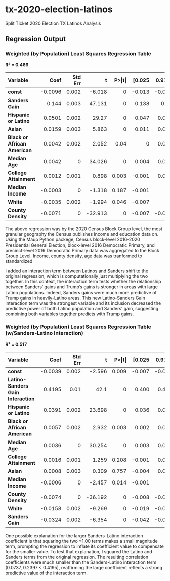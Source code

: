 # tx-2020-election-latinos
Split Ticket 2020 Election TX Latinos Analysis

## Regression Output

### Weighted (by Population) Least Squares Regression Table
**R² = 0.466**

<table>
  <thead>
    <tr>
      <th style="text-align: left;">Variable</th>
      <th style="text-align: right;">Coef</th>
      <th style="text-align: right;">Std Err</th>
      <th style="text-align: right;">t</th>
      <th style="text-align: right;">P>|t|</th>
      <th style="text-align: right;">[0.025</th>
      <th style="text-align: right;">0.975]</th>
    </tr>
  </thead>
  <tbody>
    <tr>
      <td><strong>const</strong></td>
      <td style="text-align: right;">-0.0096</td>
      <td style="text-align: right;">0.002</td>
      <td style="text-align: right;">-6.018</td>
      <td style="text-align: right;">0</td>
      <td style="text-align: right;">-0.013</td>
      <td style="text-align: right;">-0.006</td>
    </tr>
    <tr>
      <td><strong>Sanders Gain</strong></td>
      <td style="text-align: right;">0.144</td>
      <td style="text-align: right;">0.003</td>
      <td style="text-align: right;">47.131</td>
      <td style="text-align: right;">0</td>
      <td style="text-align: right;">0.138</td>
      <td style="text-align: right;">0.15</td>
    </tr>
    <tr>
      <td><strong>Hispanic or Latino</strong></td>
      <td style="text-align: right;">0.0501</td>
      <td style="text-align: right;">0.002</td>
      <td style="text-align: right;">29.27</td>
      <td style="text-align: right;">0</td>
      <td style="text-align: right;">0.047</td>
      <td style="text-align: right;">0.053</td>
    </tr>
    <tr>
      <td><strong>Asian</strong></td>
      <td style="text-align: right;">0.0159</td>
      <td style="text-align: right;">0.003</td>
      <td style="text-align: right;">5.863</td>
      <td style="text-align: right;">0</td>
      <td style="text-align: right;">0.011</td>
      <td style="text-align: right;">0.021</td>
    </tr>
    <tr>
      <td><strong>Black or African American</strong></td>
      <td style="text-align: right;">0.0042</td>
      <td style="text-align: right;">0.002</td>
      <td style="text-align: right;">2.052</td>
      <td style="text-align: right;">0.04</td>
      <td style="text-align: right;">0</td>
      <td style="text-align: right;">0.008</td>
    </tr>
    <tr>
      <td><strong>Median Age</strong></td>
      <td style="text-align: right;">0.0042</td>
      <td style="text-align: right;">0</td>
      <td style="text-align: right;">34.026</td>
      <td style="text-align: right;">0</td>
      <td style="text-align: right;">0.004</td>
      <td style="text-align: right;">0.004</td>
    </tr>
    <tr>
      <td><strong>College Attainment</strong></td>
      <td style="text-align: right;">0.0012</td>
      <td style="text-align: right;">0.001</td>
      <td style="text-align: right;">0.898</td>
      <td style="text-align: right;">0.003</td>
      <td style="text-align: right;">-0.001</td>
      <td style="text-align: right;">0.004</td>
    </tr>
    <tr>
      <td><strong>Median Income</strong></td>
      <td style="text-align: right;">-0.0003</td>
      <td style="text-align: right;">0</td>
      <td style="text-align: right;">-1.318</td>
      <td style="text-align: right;">0.187</td>
      <td style="text-align: right;">-0.001</td>
      <td style="text-align: right;">0</td>
    </tr>
    <tr>
      <td><strong>White</strong></td>
      <td style="text-align: right;">-0.0035</td>
      <td style="text-align: right;">0.002</td>
      <td style="text-align: right;">-1.994</td>
      <td style="text-align: right;">0.046</td>
      <td style="text-align: right;">-0.007</td>
      <td style="text-align: right;">0</td>
    </tr>
    <tr>
      <td><strong>County Density</strong></td>
      <td style="text-align: right;">-0.0071</td>
      <td style="text-align: right;">0</td>
      <td style="text-align: right;">-32.913</td>
      <td style="text-align: right;">0</td>
      <td style="text-align: right;">-0.007</td>
      <td style="text-align: right;">-0.007</td>
    </tr>
  </tbody>
</table>

The above regression was by the 2020 Census Block Group level, the most granular geography the Census publishes income and education data on. Using the Maup Python packege, Census block-level 2016-2020 Presidential General Election, block-level 2016 Democratic Primary, and precinct-level 2016 Democratic Primary data was aggregated to the Block Group Level. Income, county density, age data was tranformed to standardized 

I added an interaction term between Latinos and Sanders shift to the original regression, which is computationally just multiplying the two together. In this context, the interaction term tests whether the relationship between Sanders’ gains and Trump’s gains is stronger in areas with large Latino populations. Indeed, Sanders gains were much more predictive of Trump gains in heavily-Latino areas. This new Latino-Sanders Gain interaction term was the strongest variable and its inclusion decreased the predictive power of both Latino population and Sanders’ gain, suggesting combining both variables together predicts with Trump gains.


### Weighted (by Population) Least Squares Regression Table (w/Sanders-Latino Interaction)
**R² = 0.517**

<table>
  <thead>
    <tr>
      <th style="text-align: left;">Variable</th>
      <th style="text-align: right;">Coef</th>
      <th style="text-align: right;">Std Err</th>
      <th style="text-align: right;">t</th>
      <th style="text-align: right;">P>|t|</th>
      <th style="text-align: right;">[0.025</th>
      <th style="text-align: right;">0.975]</th>
    </tr>
  </thead>
  <tbody>
    <tr>
      <td><strong>const</strong></td>
      <td style="text-align: right;">-0.0039</td>
      <td style="text-align: right;">0.002</td>
      <td style="text-align: right;">-2.596</td>
      <td style="text-align: right;">0.009</td>
      <td style="text-align: right;">-0.007</td>
      <td style="text-align: right;">-0.001</td>
    </tr>
    <tr>
      <td><strong>Latino-Sanders Gain Interaction</strong></td>
      <td style="text-align: right;">0.4195</td>
      <td style="text-align: right;">0.01</td>
      <td style="text-align: right;">42.1</td>
      <td style="text-align: right;">0</td>
      <td style="text-align: right;">0.400</td>
      <td style="text-align: right;">0.439</td>
    </tr>
    <tr>
      <td><strong>Hispanic or Latino</strong></td>
      <td style="text-align: right;">0.0391</td>
      <td style="text-align: right;">0.002</td>
      <td style="text-align: right;">23.698</td>
      <td style="text-align: right;">0</td>
      <td style="text-align: right;">0.036</td>
      <td style="text-align: right;">0.042</td>
    </tr>
    <tr>
      <td><strong>Black or African American</strong></td>
      <td style="text-align: right;">0.0057</td>
      <td style="text-align: right;">0.002</td>
      <td style="text-align: right;">2.932</td>
      <td style="text-align: right;">0.003</td>
      <td style="text-align: right;">0.002</td>
      <td style="text-align: right;">0.009</td>
    </tr>
    <tr>
      <td><strong>Median Age</strong></td>
      <td style="text-align: right;">0.0036</td>
      <td style="text-align: right;">0</td>
      <td style="text-align: right;">30.254</td>
      <td style="text-align: right;">0</td>
      <td style="text-align: right;">0.003</td>
      <td style="text-align: right;">0.004</td>
    </tr>
    <tr>
      <td><strong>College Attainment</strong></td>
      <td style="text-align: right;">0.0016</td>
      <td style="text-align: right;">0.001</td>
      <td style="text-align: right;">1.259</td>
      <td style="text-align: right;">0.208</td>
      <td style="text-align: right;">-0.001</td>
      <td style="text-align: right;">0.004</td>
    </tr>
    <tr>
      <td><strong>Asian</strong></td>
      <td style="text-align: right;">0.0008</td>
      <td style="text-align: right;">0.003</td>
      <td style="text-align: right;">0.309</td>
      <td style="text-align: right;">0.757</td>
      <td style="text-align: right;">-0.004</td>
      <td style="text-align: right;">0.006</td>
    </tr>
    <tr>
      <td><strong>Median Income</strong></td>
      <td style="text-align: right;">-0.0006</td>
      <td style="text-align: right;">0</td>
      <td style="text-align: right;">-2.457</td>
      <td style="text-align: right;">0.014</td>
      <td style="text-align: right;">-0.001</td>
      <td style="text-align: right;">0</td>
    </tr>
    <tr>
      <td><strong>County Density</strong></td>
      <td style="text-align: right;">-0.0074</td>
      <td style="text-align: right;">0</td>
      <td style="text-align: right;">-36.192</td>
      <td style="text-align: right;">0</td>
      <td style="text-align: right;">-0.008</td>
      <td style="text-align: right;">-0.007</td>
    </tr>
    <tr>
      <td><strong>White</strong></td>
      <td style="text-align: right;">-0.0158</td>
      <td style="text-align: right;">0.002</td>
      <td style="text-align: right;">-9.269</td>
      <td style="text-align: right;">0</td>
      <td style="text-align: right;">-0.019</td>
      <td style="text-align: right;">-0.012</td>
    </tr>
    <tr>
      <td><strong>Sanders Gain</strong></td>
      <td style="text-align: right;">-0.0324</td>
      <td style="text-align: right;">0.002</td>
      <td style="text-align: right;">-6.354</td>
      <td style="text-align: right;">0</td>
      <td style="text-align: right;">-0.042</td>
      <td style="text-align: right;">-0.022</td>
    </tr>
  </tbody>
</table>

One possible explanation for the larger Sanders-Latino interaction coefficient is that squaring the two ≤1.00 terms makes a small magnitude term, prompting the regression to inflate its coefficient value to compensate for the smaller value. To test that explanation, I squared the Latino and Sanders terms from the original regression. The resulting correlation coefficients were much smaller than the Sanders-Latino interaction term (0.0737, 0.2397 < 0.4195), reaffirming the large coefficient reflects a strong predictive value of the interaction term.
